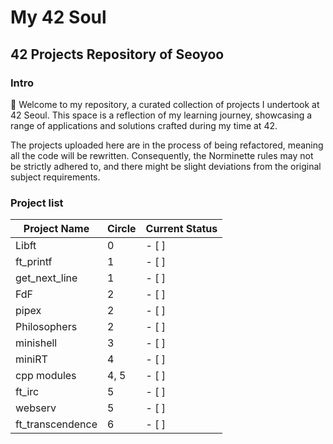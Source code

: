 # My 42 Soul

## 42 Projects Repository of **Seoyoo**

### Intro

👋 Welcome to my repository, a curated collection of projects I undertook at 42 Seoul. This space is a reflection of my learning journey, showcasing a range of applications and solutions crafted during my time at 42.

The projects uploaded here are in the process of being refactored, meaning all the code will be rewritten. Consequently, the Norminette rules may not be strictly adhered to, and there might be slight deviations from the original subject requirements.

### Project list
| Project Name      | Circle  | Current Status |
|-------------------|---------|----------------|
| Libft             | 0       |- [ ]|
| ft_printf         | 1       |- [ ]|
| get_next_line     | 1       |- [ ]|
| FdF               | 2       |- [ ]|
| pipex             | 2       |- [ ]|
| Philosophers      | 2       |- [ ]|
| minishell         | 3       |- [ ]|
| miniRT            | 4       |- [ ]|
| cpp modules       | 4, 5    |- [ ]|
| ft_irc            | 5       |- [ ]|
| webserv           | 5       |- [ ]|
| ft_transcendence  | 6       |- [ ]|
